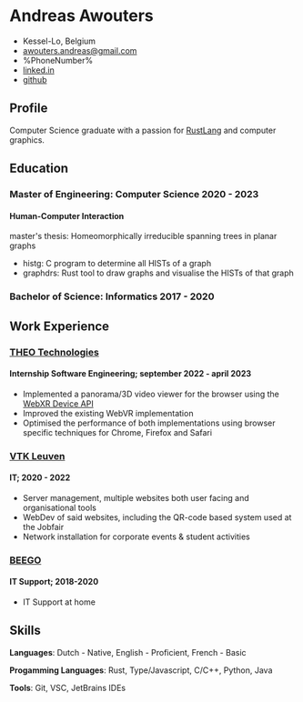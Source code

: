 # Andreas Awouters

- Kessel-Lo, Belgium
- <awouters.andreas@gmail.com>
- %PhoneNumber%
- [linked.in](https://www.linkedin.com/in/awoutersandreas/)
- [github](https://github.com/AAwouters)


## Profile
Computer Science graduate with a passion for [RustLang](https://www.rust-lang.org/) and computer graphics.


## Education
### Master of Engineering: Computer Science 2020 - 2023
#### Human-Computer Interaction

master's thesis: Homeomorphically irreducible spanning trees in planar graphs
 - histg: C program to determine all HISTs of a graph
 - graphdrs: Rust tool to draw graphs and visualise the HISTs of that graph

### Bachelor of Science: Informatics 2017 - 2020


## Work Experience
### [THEO Technologies](https://www.theoplayer.com/)
#### Internship Software Engineering; september 2022 - april 2023
 - Implemented a panorama/3D video viewer for the browser using the [WebXR Device API](https://immersiveweb.dev/)
 - Improved the existing WebVR implementation
 - Optimised the performance of both implementations using browser specific techniques for Chrome, Firefox and Safari

### [VTK Leuven](https://vtk.be)
#### IT; 2020 - 2022
 - Server management, multiple websites both user facing and organisational tools
 - WebDev of said websites, including the QR-code based system used at the Jobfair
 - Network installation for corporate events & student activities

### [BEEGO](https://beego.be/) 
#### IT Support; 2018-2020
 - IT Support at home

## Skills
**Languages**: Dutch - Native, English - Proficient, French - Basic

**Progamming Languages**: Rust, Type/Javascript, C/C++, Python, Java

**Tools**: Git, VSC, JetBrains IDEs
